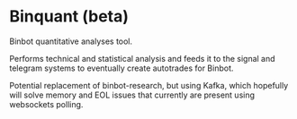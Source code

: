 # Binquant (beta)

Binbot quantitative analyses tool.

Performs technical and statistical analysis and feeds it to the signal and telegram systems to eventually create autotrades for Binbot.

Potential replacement of binbot-research, but using Kafka, which hopefully will solve memory and EOL issues that currently are present using websockets polling.

